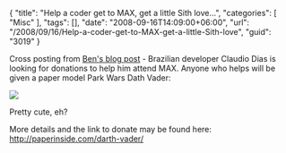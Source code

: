 {
	"title": "Help a coder get to MAX, get a little Sith love...",
	"categories": [
		"Misc"
	],
	"tags": [],
	"date": "2008-09-16T14:09:00+06:00",
	"url": "/2008/09/16/Help-a-coder-get-to-MAX-get-a-little-Sith-love",
	"guid": "3019"
}

Cross posting from <a href="http://www.forta.com/blog/index.cfm/2008/9/16/Park-Wars-Darth-Vader">Ben's blog post</a> - Brazilian developer Claudio Dias is looking for donations to help him attend MAX. Anyone who helps will be given a paper model Park Wars Dath Vader:

<img src="http://paperinside.com/wp-content/images/southPark/parkHeroes/vader_04_resize.jpg">

Pretty cute, eh?

More details and the link to donate may be found here: <a href="http://paperinside.com/darth-vader/">http://paperinside.com/darth-vader/</a>